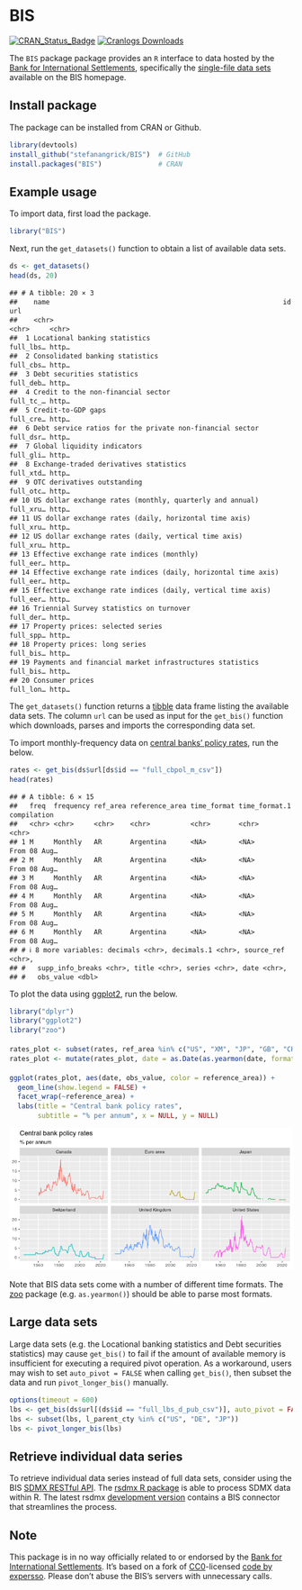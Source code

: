 BIS
================

[![CRAN_Status_Badge](http://www.r-pkg.org/badges/version/BIS)](http://cran.r-project.org/package=BIS)
[![Cranlogs
Downloads](http://cranlogs.r-pkg.org/badges/grand-total/BIS)](http://cran.r-project.org/package=BIS)

The `BIS` package package provides an `R` interface to data hosted by
the [Bank for International Settlements](https://www.bis.org),
specifically the [single-file data
sets](https://www.bis.org/statistics/full_data_sets.htm) available on
the BIS homepage.

## Install package

The package can be installed from CRAN or Github.

``` r
library(devtools)
install_github("stefanangrick/BIS")  # GitHub
install.packages("BIS")              # CRAN
```

## Example usage

To import data, first load the package.

``` r
library("BIS")
```

Next, run the `get_datasets()` function to obtain a list of available
data sets.

``` r
ds <- get_datasets()
head(ds, 20)
```

    ## # A tibble: 20 × 3
    ##    name                                                          id        url  
    ##    <chr>                                                         <chr>     <chr>
    ##  1 Locational banking statistics                                 full_lbs… http…
    ##  2 Consolidated banking statistics                               full_cbs… http…
    ##  3 Debt securities statistics                                    full_deb… http…
    ##  4 Credit to the non-financial sector                            full_tc_… http…
    ##  5 Credit-to-GDP gaps                                            full_cre… http…
    ##  6 Debt service ratios for the private non-financial sector      full_dsr… http…
    ##  7 Global liquidity indicators                                   full_gli… http…
    ##  8 Exchange-traded derivatives statistics                        full_xtd… http…
    ##  9 OTC derivatives outstanding                                   full_otc… http…
    ## 10 US dollar exchange rates (monthly, quarterly and annual)      full_xru… http…
    ## 11 US dollar exchange rates (daily, horizontal time axis)        full_xru… http…
    ## 12 US dollar exchange rates (daily, vertical time axis)          full_xru… http…
    ## 13 Effective exchange rate indices (monthly)                     full_eer… http…
    ## 14 Effective exchange rate indices (daily, horizontal time axis) full_eer… http…
    ## 15 Effective exchange rate indices (daily, vertical time axis)   full_eer… http…
    ## 16 Triennial Survey statistics on turnover                       full_der… http…
    ## 17 Property prices: selected series                              full_spp… http…
    ## 18 Property prices: long series                                  full_bis… http…
    ## 19 Payments and financial market infrastructures statistics      full_bis… http…
    ## 20 Consumer prices                                               full_lon… http…

The `get_datasets()` function returns a
[tibble](https://tibble.tidyverse.org/) data frame listing the available
data sets. The column `url` can be used as input for the `get_bis()`
function which downloads, parses and imports the corresponding data set.

To import monthly-frequency data on [central banks’ policy
rates](https://www.bis.org/statistics/cbpol.htm), run the below.

``` r
rates <- get_bis(ds$url[ds$id == "full_cbpol_m_csv"])
head(rates)
```

    ## # A tibble: 6 × 15
    ##   freq  frequency ref_area reference_area time_format time_format.1 compilation 
    ##   <chr> <chr>     <chr>    <chr>          <chr>       <chr>         <chr>       
    ## 1 M     Monthly   AR       Argentina      <NA>        <NA>          From 08 Aug…
    ## 2 M     Monthly   AR       Argentina      <NA>        <NA>          From 08 Aug…
    ## 3 M     Monthly   AR       Argentina      <NA>        <NA>          From 08 Aug…
    ## 4 M     Monthly   AR       Argentina      <NA>        <NA>          From 08 Aug…
    ## 5 M     Monthly   AR       Argentina      <NA>        <NA>          From 08 Aug…
    ## 6 M     Monthly   AR       Argentina      <NA>        <NA>          From 08 Aug…
    ## # ℹ 8 more variables: decimals <chr>, decimals.1 <chr>, source_ref <chr>,
    ## #   supp_info_breaks <chr>, title <chr>, series <chr>, date <chr>,
    ## #   obs_value <dbl>

To plot the data using [ggplot2](https://ggplot2.tidyverse.org), run the
below.

``` r
library("dplyr")
library("ggplot2")
library("zoo")

rates_plot <- subset(rates, ref_area %in% c("US", "XM", "JP", "GB", "CH", "CA"))
rates_plot <- mutate(rates_plot, date = as.Date(as.yearmon(date, format = "%Y-%m")))

ggplot(rates_plot, aes(date, obs_value, color = reference_area)) +
  geom_line(show.legend = FALSE) +
  facet_wrap(~reference_area) +
  labs(title = "Central bank policy rates",
       subtitle = "% per annum", x = NULL, y = NULL)
```

![](README_files/figure-gfm/plot-1.png)<!-- -->

Note that BIS data sets come with a number of different time formats.
The [zoo](https://cran.r-project.org/package=zoo) package
(e.g. `as.yearmon()`) should be able to parse most formats.

## Large data sets

Large data sets (e.g. the Locational banking statistics and Debt
securities statistics) may cause `get_bis()` to fail if the amount of
available memory is insufficient for executing a required pivot
operation. As a workaround, users may wish to set `auto_pivot = FALSE`
when calling `get_bis()`, then subset the data and run
`pivot_longer_bis()` manually.

``` r
options(timeout = 600)
lbs <- get_bis(ds$url[(ds$id == "full_lbs_d_pub_csv")], auto_pivot = FALSE)
lbs <- subset(lbs, l_parent_cty %in% c("US", "DE", "JP"))
lbs <- pivot_longer_bis(lbs)
```

## Retrieve individual data series

To retrieve individual data series instead of full data sets, consider
using the BIS [SDMX RESTful API](https://stats.bis.org/api-doc/v1/#/).
The [rsdmx R package](https://cran.r-project.org/package=rsdmx) is able
to process SDMX data within R. The latest rsdmx [development
version](https://github.com/opensdmx/rsdmx) contains a BIS connector
that streamlines the process.

## Note

This package is in no way officially related to or endorsed by the [Bank
for International Settlements](https://www.bis.org/). It’s based on a
fork of
[CC0](https://cran.r-project.org/src/contrib/Archive/BIS/)-licensed
[code by expersso](https://github.com/expersso/BIS). Please don’t abuse
the BIS’s servers with unnecessary calls.
